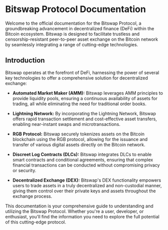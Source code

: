 # Bitswap Protocol Documentation

Welcome to the official documentation for the Bitswap Protocol, a groundbreaking advancement in decentralized finance (DeFi) within the Bitcoin ecosystem. Bitswap is designed to facilitate trustless and censorship-resistant peer-to-peer asset exchange on the Bitcoin network by seamlessly integrating a range of cutting-edge technologies.

## Introduction

Bitswap operates at the forefront of DeFi, harnessing the power of several key technologies to offer a comprehensive solution for decentralized exchange:

- **Automated Market Maker (AMM):** Bitswap leverages AMM principles to provide liquidity pools, ensuring a continuous availability of assets for trading, all while eliminating the need for traditional order books.

- **Lightning Network:** By incorporating the Lightning Network, Bitswap offers rapid transaction settlement and cost-effective asset transfers, enabling near-instant swaps and microtransactions.

- **RGB Protocol:** Bitswap securely tokenizes assets on the Bitcoin blockchain using the RGB protocol, allowing for the issuance and transfer of various digital assets directly on the Bitcoin network.

- **Discreet Log Contracts (DLCs):** Bitswap integrates DLCs to enable smart contracts and conditional agreements, ensuring that complex financial transactions can be conducted without compromising privacy or security.

- **Decentralized Exchange (DEX):** Bitswap's DEX functionality empowers users to trade assets in a truly decentralized and non-custodial manner, giving them control over their private keys and assets throughout the exchange process.

This documentation is your comprehensive guide to understanding and utilizing the Bitswap Protocol. Whether you're a user, developer, or enthusiast, you'll find the information you need to explore the full potential of this cutting-edge protocol.


